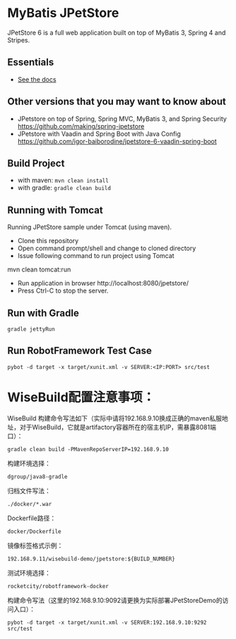 MyBatis JPetStore
=================

JPetStore 6 is a full web application built on top of MyBatis 3, Spring 4 and Stripes.

Essentials
----------

* [See the docs](http://www.mybatis.org/jpetstore-6)

## Other versions that you may want to know about

- JPetstore on top of Spring, Spring MVC, MyBatis 3, and Spring Security https://github.com/making/spring-jpetstore
- JPetstore with Vaadin and Spring Boot with Java Config https://github.com/igor-baiborodine/jpetstore-6-vaadin-spring-boot

## Build Project
  - with maven: `mvn clean install`
  - with gradle: `gradle clean build`

## Running with Tomcat
Running JPetStore sample under Tomcat (using maven).
- Clone this repository
- Open command prompt/shell and change to cloned directory
- Issue following command to run project using Tomcat

mvn clean tomcat:run

- Run application in browser http://localhost:8080/jpetstore/ 
- Press Ctrl-C to stop the server.

## Run with Gradle

```
gradle jettyRun
```

## Run RobotFramework Test Case

```
pybot -d target -x target/xunit.xml -v SERVER:<IP:PORT> src/test
```
# WiseBuild配置注意事项：

WiseBuild 构建命令写法如下（实际中请将192.168.9.10换成正确的maven私服地址，对于WiseBuild，它就是artifactory容器所在的宿主机IP，需暴露8081端口）：
```
gradle clean build -PMavenRepoServerIP=192.168.9.10
```

构建环境选择：
```
dgroup/java8-gradle
```

归档文件写法：
```
./docker/*.war
```

Dockerfile路径：
```
docker/Dockerfile
```

镜像标签格式示例：
```
192.168.9.11/wisebuild-demo/jpetstore:${BUILD_NUMBER}
```

测试环境选择：
```
rocketcity/robotframework-docker
```

构建命令写法（这里的192.168.9.10:9092请更换为实际部署JPetStoreDemo的访问入口）：
```
pybot -d target -x target/xunit.xml -v SERVER:192.168.9.10:9292 src/test
```
